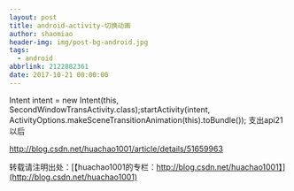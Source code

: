 ```yaml
---
layout: post
title: android-activity-切换动画
author: shaomiao
header-img: img/post-bg-android.jpg
tags:
  - android
abbrlink: 2122882361
date: 2017-10-21 00:00:00
---
```

Intent intent = new Intent(this, SecondWindowTransActivity.class);startActivity(intent,        ActivityOptions.makeSceneTransitionAnimation(this).toBundle());
支出api21以后

http://blog.csdn.net/huachao1001/article/details/51659963

转载请注明出处：[【huachao1001的专栏：http://blog.csdn.net/huachao1001】](http://blog.csdn.net/huachao1001)
